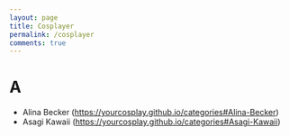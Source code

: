 ```yaml
---
layout: page
title: Cosplayer
permalink: /cosplayer
comments: true
---
```


# A
- Alina Becker (https://yourcosplay.github.io/categories#Alina-Becker)
- Asagi Kawaii (https://yourcosplay.github.io/categories#Asagi-Kawaii)